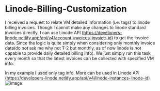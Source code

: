 # Linode-Billing-Customization

I received a request to relate VM detailed information (i.e. tags) to linode billing invoices.
Though I cannot make any changes to linode standard invoices directly, I can use Linode API (https://developers-linode.netlify.app/api/v4/account-invoices-invoice-id) to get the invoice data.
Since the logic is quite simply when considering only monthly invoice data(do not ask me why not T-2 but monthly, as of now linode is not capable to provide daily detailed billing info). We just simply run this task every month so that the latest invoices can be collected with specified VM info.

In my example I used only tag info. More can be used in Linode API (https://developers-linode.netlify.app/api/v4/linode-instances-linode-id)
![image](https://github.com/guoyingyu1989/Linode-Billing-Customization/assets/52042057/7fbfc7bd-3312-43cd-a0a2-64ca87b3a626)

